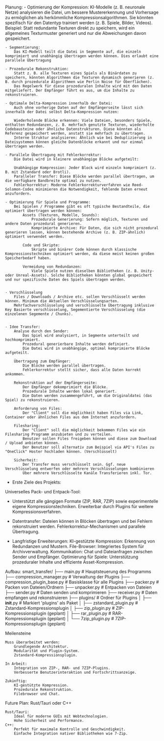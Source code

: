 Planung: - Optimierung der Kompression:
KI-Modelle (z. B. neuronale Netze) analysieren die Datei, um bessere Mustererkennung und Vorhersage zu ermöglichen als herkömmliche Kompressionsalgorithmen. Sie könnten spezifisch für den Datentyp trainiert werden (z. B. Spiele, Bilder, Videos).
Beispiel: Statt redundante Texturen direkt zu speichern, wird ein allgemeines Texturmuster generiert und nur die Abweichungen davon gespeichert.

    - Segmentierung:
        Das KI-Modell teilt die Datei in Segmente auf, die einzeln komprimiert und unabhängig übertragen werden können. Dies erlaubt eine parallele Übertragung

    - Prozedurale Rekonstruktion:
        Statt z. B. alle Texturen eines Spiels als Binärdaten zu speichern, könnten Algorithmen die Texturen dynamisch generieren (z. B. durch prozedurale Algorithmen wie Perlin Noise für Oberflächen).
        Das Regelwerk für diese prozeduralen Inhalte wird mit den Daten mitgeliefert. Der Empfänger führt es aus, um die Inhalte zu rekonstruieren.

    - Optimale Delta-Kompression innerhalb der Datei:
        Auch ohne vorherige Daten auf der Empfängerseite lässt sich innerhalb der Datei selbst Delta-Kompression nutzen:

        Wiederholende Blöcke erkennen: Viele Dateien, besonders Spiele, enthalten Redundanzen, z. B. mehrfach genutzte Texturen, wiederholte Codebausteine oder ähnliche Datenstrukturen. Diese könnten als Referenz gespeichert werden, anstatt sie mehrfach zu übertragen.
        Interne Struktur analysieren: Ähnlich wie bei Deduplizierung in Dateisystemen können gleiche Datenblöcke erkannt und nur einmal übertragen werden.

    - Parallele Übertragung mit Fehlerkorrektur:
        Die Datei wird in kleinere unabhängige Blöcke aufgeteilt:

        Unabhängige Kompression: Jeder Block wird einzeln komprimiert (z. B. mit Zstandard oder Brotli).
        Paralleler Transfer: Diese Blöcke werden parallel übertragen, um die verfügbare Bandbreite optimal zu nutzen.
        Fehlerkorrektur: Moderne Fehlerkorrekturverfahren wie Reed-Solomon-Codes minimieren die Notwendigkeit, fehlende Daten erneut anzufordern.

    - Optimierung für Spiele und Programme:
        Bei Spielen / Programme gibt es oft typische Bestandteile, die optimiert übertragen werden können:
            Assets (Texturen, Modelle, Sounds):
                Prozedurale Generierung: Sofern möglich, Texturen und andere Daten prozedural generieren.
                Komprimierte Archive: Für Daten, die sich nicht prozedural generieren lassen, können bestehende Archive (z. B. ZIP-ähnlich) optimiert verwendet werden.

            Code und Skripte:
                Skripte und binärer Code können durch klassische Kompressionstechniken optimiert werden, da diese meist keinen großen Speicherbedarf haben.

            Vermeidung von Redundanzen:
                Viele Spiele nutzen dieselben Bibliotheken (z. B. Unity- oder Unreal-Assets). Solche Bibliotheken könnten global gespeichert und nur spezifische Daten des Spiels übertragen werden.


    - Verschlüsselung
        Files / Downloads / Archive etc. sollen Verschlüsselt werden können. Minimum die Aktuellen Verschlüsselungsarten.
        Mehrfachverschlüsselung und verschlüsselte Übertragung inklusive Key Basierte verschlüsselung, Segementierte Verschlüsselung (die einzelenen Segemente / Chunks).


    - Idee Transfer:
        Analyse durch den Sender:
            Das Spiel wird analysiert, in Segmente unterteilt und hochkomprimiert.
            Prozedural generierbare Inhalte werden definiert.
            Die Datei wird in unabhängige, optimal komprimierte Blöcke aufgeteilt.

        Übertragung zum Empfänger:
            Die Blöcke werden parallel übertragen.
            Fehlerkorrektur stellt sicher, dass alle Daten korrekt ankommen.

        Rekonstruktion auf der Empfängerseite:
            Der Empfänger dekomprimiert die Blöcke.
            Prozedurale Inhalte werden lokal generiert.
            Die Daten werden zusammengeführt, um die Originaldatei (das Spiel) zu rekonstruieren.

        Anforderung von Files:
            Der "Client" soll die möglichkeit haben Files via Link, Container oder ähnlichen Files aus dem Internet anzufordern.

        Filesharing:
            Der "Client" soll die möglichkeit bekommen Files wie ein Filesharing Programm anzubieten und zu verteilen.
            Benutzer sollen Files freigeben können und diese zum Download / Upload anbieten können.
            Der Benutzer soll alternativ zum Beispiel via API's Files zu "OneClick" Hoster hochladen können. (Verschlüsselt)

        Sicherheit:
            Der Transfer muss verschlüsselt sein. Ggf. neue Verschlüsselung entwerfen oder mehrere Verschlüsselungen kombinieren
            Über mehrere Verschlüsselte Kanäle Transferieren inkl. Tor.

- Erste Ziele des Projekts:

Universelles Pack- und Entpack-Tool:

- Unterstützt alle gängigen Formate (ZIP, RAR, 7ZIP) sowie experimentelle eigene Kompressionstechniken.
  Erweiterbar durch Plugins für weitere Kompressionsverfahren.

- Datentransfer:
  Dateien können in Blöcken übertragen und bei Fehlern rekonstruiert werden.
  Fehlerkorrektur-Mechanismen und parallele Übertragung.

- Langfristige Erweiterungen:
  KI-gestützte Kompression: Erkennung von Redundanzen und Mustern.
  File-Browser: Integriertes System für Archivverwaltung.
  Kommunikation: Chat und Dateianfragen zwischen Sender und Empfänger.
  Optimierung für Spiele: Unterstützung prozeduraler Inhalte und effiziente Asset-Kompression.

Aufbau:
smart_transfer/
├── main.py # Hauptsteuerung des Programms
├── compression_manager.py # Verwaltung der Plugins
├── compression_plugin_base.py # Basisklasse für alle Plugins
├── packer.py # Packen von Dateien/Ordnern
├── unpacker.py # Entpacken von Dateien
├── sender.py # Daten senden und komprimieren
├── receiver.py # Daten empfangen und rekonstruieren
├── plugins/ # Ordner für Plugins
│ ├── **init**.py # Markiert 'plugins' als Paket
│ ├── zstandard_plugin.py # Zstandard-Kompressionsplugin
│ ├── zip_plugin.py # ZIP-Kompressionsplugin (geplant)
│ ├── rar_plugin.py # RAR-Kompressionsplugin (geplant)
│ └── 7zip_plugin.py # 7ZIP-Kompressionsplugin (geplant)

Meilensteine

    Muss überarbeitet werden:
        Grundlegende Architektur.
        Modularität und Plugin-System.
        Zstandard-Kompressionsplugin.

    In Arbeit:
        Integration von ZIP-, RAR- und 7ZIP-Plugins.
        Verbesserte Benutzerinteraktion und Fortschrittsanzeige.

    Zukünftig:
        KI-gestützte Kompression.
        Prozedurale Rekonstruktion.
        Filebrowser und Chat.

Future Plan: Rust/Tauri oder C++

    Rust/Tauri:
        Ideal für moderne GUIs mit Webtechnologien.
        Hohe Sicherheit und Performance.
    C++:
        Perfekt für maximale Kontrolle und Geschwindigkeit.
        Einfache Integration nativer Bibliotheken wie 7-Zip.
